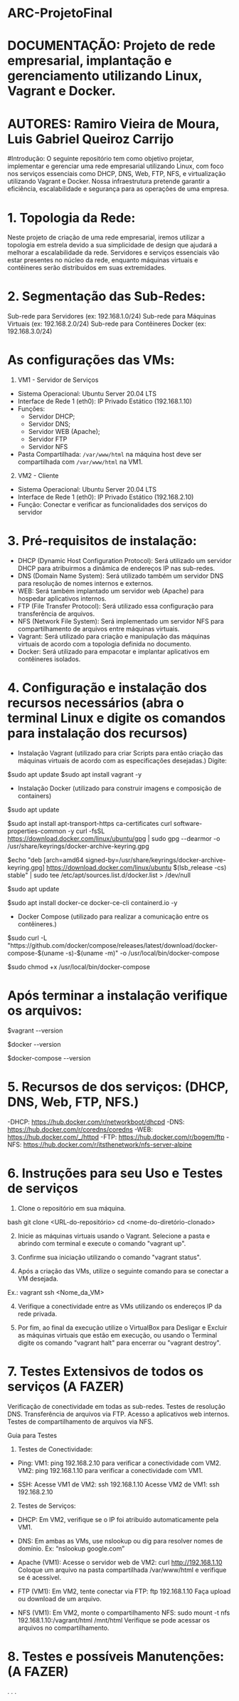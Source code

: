 # ARC-ProjetoFinal

# DOCUMENTAÇÃO: Projeto de rede empresarial, implantação e gerenciamento utilizando Linux, Vagrant e Docker.

# AUTORES: Ramiro Vieira de Moura, Luis Gabriel Queiroz Carrijo

#Introdução: O seguinte repositório tem como objetivo projetar, implementar e gerenciar uma rede empresarial utilizando Linux, com foco nos serviços essenciais como DHCP, DNS, Web, FTP, NFS, e virtualização utilizando Vagrant e Docker. Nossa infraestrutura pretende garantir a eficiência, escalabilidade e segurança para as operações de uma empresa.


# 1. Topologia da Rede:
Neste projeto de criação de uma rede empresarial, iremos utilizar a topologia em estrela devido a sua simplicidade de design que ajudará a melhorar a escalabilidade da rede.
Servidores e serviços essenciais vão estar presentes no núcleo da rede, enquanto máquinas virtuais e contêineres serão distribuídos em suas extremidades.

# 2. Segmentação das Sub-Redes: 
Sub-rede para Servidores (ex: 192.168.1.0/24)
Sub-rede para Máquinas Virtuais (ex: 192.168.2.0/24)
Sub-rede para Contêineres Docker (ex: 192.168.3.0/24)

# As configurações das VMs:

1. VM1 - Servidor de Serviços
- Sistema Operacional: Ubuntu Server 20.04 LTS
- Interface de Rede 1 (eth0): IP Privado Estático (192.168.1.10)
- Funções:
  - Servidor DHCP;
  - Servidor DNS;
  - Servidor WEB (Apache);
  - Servidor FTP
  - Servidor NFS
- Pasta Compartilhada: `/var/www/html` na máquina host deve ser compartilhada com `/var/www/html` na VM1.

2. VM2 - Cliente 
- Sistema Operacional: Ubuntu Server 20.04 LTS
- Interface de Rede 1 (eth0): IP Privado Estático (192.168.2.10)
- Função: Conectar e verificar as funcionalidades dos serviços do servidor

# 3. Pré-requisitos de instalação:
- DHCP (Dynamic Host Configuration Protocol): Será utilizado um servidor DHCP para atribuirmos a dinâmica de endereços IP nas sub-redes.
- DNS (Domain Name System): Será utilizado também um servidor DNS para resolução de nomes internos e externos.
- WEB: Será também implantado um servidor web (Apache) para hospedar aplicativos internos.
- FTP (File Transfer Protocol): Será utilizado essa configuração para transferência de arquivos.
- NFS (Network File System): Será implementado um servidor NFS para compartilhamento de arquivos entre máquinas virtuais.
- Vagrant: Será utilizado para criação e manipulação das máquinas virtuais de acordo com a topologia definida no documento.
- Docker: Será utilizado para empacotar e implantar aplicativos em contêineres isolados.

# 4. Configuração e instalação dos recursos necessários (abra o terminal Linux e digite os comandos para instalação dos recursos)

- Instalação Vagrant (utilizado para criar Scripts para então criação das máquinas virtuais de acordo com as especificações desejadas.)
Digite:

$sudo apt update
$sudo apt install vagrant -y

- Instalação Docker (utilizado para construir imagens e composição de containers)

$sudo apt update

$sudo apt install apt-transport-https ca-certificates curl software-properties-common -y
curl -fsSL https://download.docker.com/linux/ubuntu/gpg | sudo gpg --dearmor -o /usr/share/keyrings/docker-archive-keyring.gpg

$echo "deb [arch=amd64 signed-by=/usr/share/keyrings/docker-archive-keyring.gpg] https://download.docker.com/linux/ubuntu $(lsb_release -cs) stable" | sudo tee /etc/apt/sources.list.d/docker.list > /dev/null

$sudo apt update

$sudo apt install docker-ce docker-ce-cli containerd.io -y

- Docker Compose (utilizado para realizar a comunicação entre os contêineres.)

$sudo curl -L "https://github.com/docker/compose/releases/latest/download/docker-compose-$(uname -s)-$(uname -m)" -o /usr/local/bin/docker-compose

$sudo chmod +x /usr/local/bin/docker-compose

# Após terminar a instalação verifique os arquivos:

$vagrant --version

$docker --version

$docker-compose --version



# 5. Recursos de  dos serviços: (DHCP, DNS, Web, FTP, NFS.)
-DHCP: https://hub.docker.com/r/networkboot/dhcpd
-DNS: https://hub.docker.com/r/coredns/coredns
-WEB: https://hub.docker.com/_/httpd 
-FTP: https://hub.docker.com/r/bogem/ftp
-NFS: https://hub.docker.com/r/itsthenetwork/nfs-server-alpine



# 6. Instruções para seu Uso e Testes de serviços
   1. Clone o repositório em sua máquina.
   
   bash
     git clone <URL-do-repositório>
     cd <nome-do-diretório-clonado>
  
   2. Inicie as máquinas virtuais usando o Vagrant. Selecione a pasta e abrindo com terminal e execute o comando "vagrant up".

   3. Confirme sua iniciação utilizando o comando "vagrant status".

   4. Após a criação das VMs, utilize o seguinte comando para se conectar a VM desejada.

   Ex.:
     vagrant ssh <Nome_da_VM>
  
   4. Verifique a conectividade entre as VMs utilizando os endereços IP da rede privada.

   5. Por fim, ao final da execução utilize o VirtualBox para Desligar e Excluir as máquinas virtuais que estão em execução, ou usando o Terminal digite os comando "vagrant halt" para encerrar ou "vagrant destroy".



# 7. Testes Extensivos de todos os serviços (A FAZER)
Verificação de conectividade em todas as sub-redes.
Testes de resolução DNS.
Transferência de arquivos via FTP.
Acesso a aplicativos web internos.
Testes de compartilhamento de arquivos via NFS.

Guia para Testes 

1. Testes de Conectividade:

- Ping:
VM1: ping 192.168.2.10 para verificar a conectividade com VM2.
VM2: ping 192.168.1.10 para verificar a conectividade com VM1.

- SSH:
Acesse VM1 de VM2: ssh 192.168.1.10
Acesse VM2 de VM1: ssh 192.168.2.10

2. Testes de Serviços:

- DHCP: 
Em VM2, verifique se o IP foi atribuído automaticamente pela VM1.

- DNS: 
Em ambas as VMs, use nslookup ou dig para resolver nomes de domínio. Ex: “nslookup google.com”

- Apache (VM1):
Acesse o servidor web de VM2: curl http://192.168.1.10
Coloque um arquivo na pasta compartilhada /var/www/html e verifique se é acessível.

- FTP (VM1):
Em VM2, tente conectar via FTP: ftp 192.168.1.10
Faça upload ou download de um arquivo.

- NFS (VM1):
Em VM2, monte o compartilhamento NFS: sudo mount -t nfs 192.168.1.10:/vagrant/html /mnt/html
Verifique se pode acessar os arquivos no compartilhamento.



# 8. Testes e possíveis Manutenções: (A FAZER)
.
.
.
